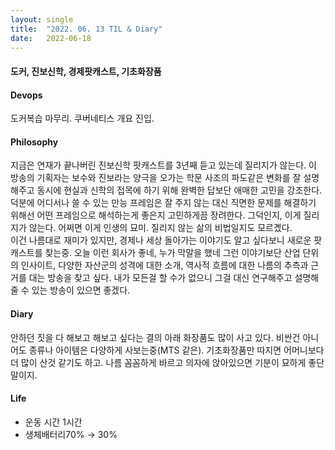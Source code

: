 ```yaml
---
layout:	single
title:	"2022. 06. 13 TIL & Diary"
date:	2022-06-18
---
```


  #### 도커, 진보신학, 경제팟캐스트, 기초화장품

#### Devops

도커복습 마무리. 쿠버네티스 개요 진입.

#### Philosophy

지금은 연재가 끝나버린 진보신학 팟캐스트를 3년째 듣고 있는데 질리지가 않는다. 이 방송의 기획자는 보수와 진보라는 양극을 오가는 학문 사조의 파도같은 변화를 잘 설명해주고 동시에 현실과 신학의 접목에 하기 위해 완벽한 답보단 애매한 고민을 강조한다. 덕분에 어디서나 쓸 수 있는 만능 프레임은 잘 주지 않는 대신 직면한 문제를 해결하기 위해선 어떤 프레임으로 해석하는게 좋은지 고민하게끔 장려한다. 그덕인지, 이게 질리지가 않는다. 어쩌면 이게 인생의 묘미. 질리지 않는 삶의 비법일지도 모르곘다.  
 이건 나름대로 재미가 있지만, 경제나 세상 돌아가는 이야기도 알고 싶다보니 새로운 팟캐스트를 찾는중. 오늘 이런 회사가 좋네, 누가 막말을 했네 그런 이야기보단 산업 단위의 인사이트, 다양한 자산군의 성격에 대한 소개, 역사적 흐름에 대한 나름의 추측과 근거를 대는 방송을 찾고 싶다. 내가 모든걸 할 수가 없으니 그걸 대신 연구해주고 설명해줄 수 있는 방송이 있으면 좋겠다.

#### Diary

안하던 짓을 다 해보고 해보고 싶다는 결의 아래 화장품도 많이 사고 있다. 비싼건 아니어도 종류나 아이템은 다양하게 사보는중(MTS 같은). 기초화장품만 따지면 어머니보다 더 많이 산것 같기도 하고. 나름 꼼꼼하게 바르고 의자에 앉아있으면 기분이 묘하게 좋단말이지.

#### Life

* 운동 시간 1시간
* 생체배터리70% → 30%
  